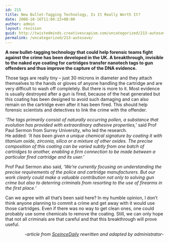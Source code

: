 ```yaml
---
id: 215
title: New Bullet-Tagging Technology, Is It Really Worth It?
date: 2008-10-16T11:04:22+00:00
author: admin
layout: revision
guid: http://twistedminds.creativescapism.com/uncategorized/213-autosave/
permalink: /uncategorized/213-autosave/
---
```

<p class="dropcap-first">
  <strong>A new bullet-tagging technology that could help forensic teams fight against the crime has been developed in the UK. A breakthrough, invisible to the naked eye coating for cartridges transfer nanotech tags to gun offenders and thus improve the capture of the DNA evidence.</strong>
</p>

Those tags are really tiny – just 30 microns in diameter and they attach themselves to the hands or gloves of anyone handling the cartridge and are very difficult to wash off completely. But there is more to it. Most evidence is usually destroyed after a gun is fired, because of the heat generated but this coating has been designed to avoid such damaging and can also remain on the cartridge even after it has been fired. This should help forensic scientists and detectives to link the crime with the offender.

_‘The tags primarily consist of naturally occurring pollen, a substance that evolution has provided with extraordinary adhesive properties,&#8217;_ said Prof Paul Sermon from Surrey University, who led the research.  
He added: _‘It has been given a unique chemical signature by coating it with titanium oxide, zirconia, silica or a mixture of other oxides. The precise composition of this coating can be varied subtly from one batch of cartridges to another, enabling a firm connection to be made between a particular fired cartridge and its user.’_ 

Prof Paul Sermon also said, _‘We’re currently focusing on understanding the precise requirements of the police and cartridge manufacturers. But our work clearly could make a valuable contribution not only to solving gun crime but also to deterring criminals from resorting to the use of firearms in the first place.’_

Can we agree with all that&#8217;s been said here? In my humble opinion, I don&#8217;t think anyone planning to commit a crime and get away with it would use those cartridges. Even if there was no way to get clean ones, one could probably use some chemicals to remove the coating. Still, we can only hope that not all criminals are that careful and that this breakthrough will prove useful.

<p style="text-align: right;">
  <em>-article from <a title="ScienceDaily" href="http://www.sciencedaily.com/releases/2008/08/080801074732.htm">SceinceDaily</a> rewritten and adapted by administrator-</em>
</p>